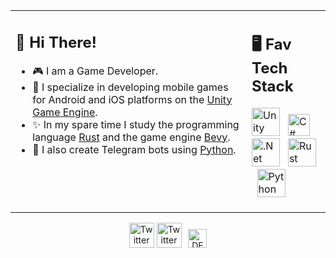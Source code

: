 <table><tr><td valign="top" width="75%">

## 👋 Hi There!

 - 🎮 I am a Game Developer.
 - 📱  I specialize in developing mobile games for Android and iOS platforms on the [Unity Game Engine](https://unity.com/).
 - ✨ In my spare time I study the programming language [Rust](https://www.rust-lang.org/) and the game engine [Bevy](https://bevyengine.org/).
 - 🤖 I also create Telegram bots using [Python](https://www.python.org/).
 
</td>
<td valign="top" width="25%">

## 🖥 Fav Tech Stack

<img src="https://cdn.worldvectorlogo.com/logos/unity-69.svg" title="Unity" alt="Unity Logo" width="45"/> &nbsp; <img src="https://cdn.worldvectorlogo.com/logos/c--4.svg" title="C#" alt="C# Logo" width="35"/> &nbsp; <img src="https://cdn.worldvectorlogo.com/logos/dot-net-core-7.svg" title=".Net" alt=".Net Logo" width="45"/> &nbsp; <img src="https://cdn.worldvectorlogo.com/logos/rust.svg" title="Rust" alt="Rust Logo" width="45"/> &nbsp; <img src="https://cdn.worldvectorlogo.com/logos/python-5.svg" title="Python" alt="Python Logo" width="45"/>

</td></tr></table> 

<div align=center>
<a href="https://www.linkedin.com/in/dkoleev/"><img src="https://cdn.worldvectorlogo.com/logos/linkedin-icon-2.svg" title="Twitter" alt="Twitter Account" width="40"/></a>
<a href="https://x.com/dkoleev"><img src="https://cdn.worldvectorlogo.com/logos/twitter-6.svg" title="Twitter" alt="Twitter Account" width="40"/></a> 
<!--a href="https://discord.com/invite/"><img src="https://cdn.worldvectorlogo.com/logos/discord-6.svg" title="Discord" alt="Discord Community" width="40"/></a> -->
<!--a href="https://www.linkedin.com/in/francesco-ciulla-roma/"><img src="https://cdn.worldvectorlogo.com/logos/linkedin-icon-2.svg" title="Linkedin" alt="Linkedin Account" width="30"/></a> -->
&ensp;<a href="[https://dev.to/dkoleev](https://dev.to/dmitry-koleev)"><img src="https://dev-to-uploads.s3.amazonaws.com/uploads/logos/resized_logo_UQww2soKuUsjaOGNB38o.png" title="DEV" alt="DEVto Blog" width="30"/></a>
</div>

<!--
**dkoleev/dkoleev** is a ✨ _special_ ✨ repository because its `README.md` (this file) appears on your GitHub profile.

Here are some ideas to get you started:

- 🔭 I’m currently working on ...
- 🌱 I’m currently learning ...
- 👯 I’m looking to collaborate on ...
- 🤔 I’m looking for help with ...
- 💬 Ask me about ...
- 📫 How to reach me: ...
- 😄 Pronouns: ...
- ⚡ Fun fact: ...
-->
